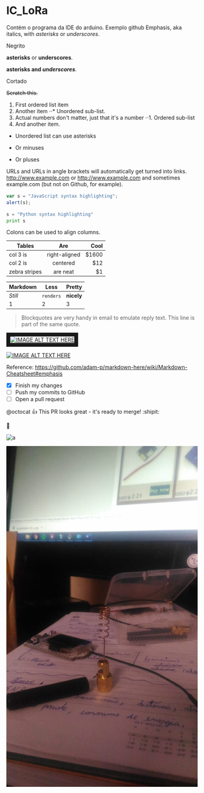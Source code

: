 # IC_LoRa
Contém o programa da IDE do arduino.
Exemplo github
Emphasis, aka italics, with *asterisks* or _underscores_.

Negrito

**asterisks** or __underscores__.

**asterisks and _underscores_**.

Cortado

~~Scratch this.~~

1. First ordered list item
2. Another item
⋅⋅* Unordered sub-list. 
1. Actual numbers don't matter, just that it's a number
⋅⋅1. Ordered sub-list
4. And another item.

* Unordered list can use asterisks
- Or minuses
+ Or pluses

URLs and URLs in angle brackets will automatically get turned into links. 
http://www.example.com or <http://www.example.com> and sometimes 
example.com (but not on Github, for example).

```javascript
var s = "JavaScript syntax highlighting";
alert(s);
```
 
```python
s = "Python syntax highlighting"
print s
```

Colons can be used to align columns.

| Tables        | Are           | Cool  |
| ------------- |:-------------:| -----:|
| col 3 is      | right-aligned | $1600 |
| col 2 is      | centered      |   $12 |
| zebra stripes | are neat      |    $1 |



Markdown | Less | Pretty
--- | --- | ---
*Still* | `renders` | **nicely**
1 | 2 | 3

> Blockquotes are very handy in email to emulate reply text.
> This line is part of the same quote.

<a href="http://www.youtube.com/watch?feature=player_embedded&v=YOUTUBE_VIDEO_ID_HERE
" target="_blank"><img src="http://img.youtube.com/vi/YOUTUBE_VIDEO_ID_HERE/0.jpg" 
alt="IMAGE ALT TEXT HERE" width="240" height="180" border="10" /></a>

[![IMAGE ALT TEXT HERE](http://img.youtube.com/vi/YOUTUBE_VIDEO_ID_HERE/0.jpg)](http://www.youtube.com/watch?v=YOUTUBE_VIDEO_ID_HERE)

Reference: https://github.com/adam-p/markdown-here/wiki/Markdown-Cheatsheet#emphasis

- [x] Finish my changes
- [ ] Push my commits to GitHub
- [ ] Open a pull request

@octocat :+1: This PR looks great - it's ready to merge! :shipit:

:metal:

![a](https://thumbs.gfycat.com/DecisiveWanKouprey-max-1mb.gif)

![a](WhatsApp%20Image%202019-08-13%20at%2023.47.47.jpeg)
